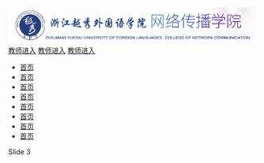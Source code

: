 <html>
<head>
<meta charset="utf-8">
<title>网传小官网</title>
<link rel="stylesheet" type="text/css" href="style.css" />
<link rel="stylesheet" type="text/css" href="swiper-3.4.0.min.css" />
</head>
<body>
<div class="content">
   <div class="header">
     <img src="logo.png">
        <div class="quickLink">
            <a href="#">教师进入</a>
            <a href="#">教师进入</a>
            <a href="#">教师进入</a>
        </div>
   </div>
</div>
<div class="nav">
   <nav>
      <ul>
         <a href="#"><li>首页</li> </a>
         <a href="#"><li>首页</li> </a> 
         <a href="#"><li>首页</li> </a>
         <a href="#"><li>首页</li> </a>
         <a href="#"><li>首页</li> </a>
         <a href="#"><li>首页</li> </a>
         <a href="#"><li>首页</li> </a>
         <a href="#"><li>首页</li> </a>
      </ul>
   </nav>
</div>
<div class="swiper-container">
    <div class="swiper-wrapper">
        <div class=" banner swiper-slide"></div>
        <div class=" banner1 swiper-slide"></div>
        <div class="swiper-slide">Slide 3</div>
    </div>
       <div class="swiper-button-prev"></div>
       <div class="swiper-button-next"></div>
</div>
</body>

<script src="jquery-3.1.1.min.js"></script>
<script src="swiper.jquery.min.js"></script>
<script>        
  var mySlide = new Swiper ('.swiper-container', {
    loop: true,
    nextButton: '.swiper-button-next',
    prevButton: '.swiper-button-prev',
  })        
    var width = $(document).width();
    var height = width *300/2000;
    $('.swiper-container').css('height',height+'px');
	
</script>
</html>
